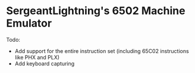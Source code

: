 # SergeantLightning's 6502 Machine Emulator

Todo:
- Add support for the entire instruction set (including 65C02 instructions like PHX and PLX)
- Add keyboard capturing